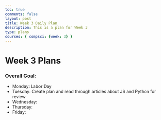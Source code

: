 ```yaml
---
toc: true
comments: false
layout: post
title: Week 3 Daily Plan
description: This is a plan for Week 3
type: plans
courses: { compsci: {week: 3} }
---
```


# Week 3 Plans

### Overall Goal: 
- Monday: Labor Day
- Tuesday: Create plan and read through articles about JS and Python for review
- Wednesday: 
- Thursday: 
- Friday: 